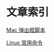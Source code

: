 # 文章索引





[Mac 弹出框脚本](https://heyan.site:8001/SomeKnowledges/MacAlert.html)

[Linux 常用命令](https://heyan.site:8001/SomeKnowledges/LinuxCommands.html)


